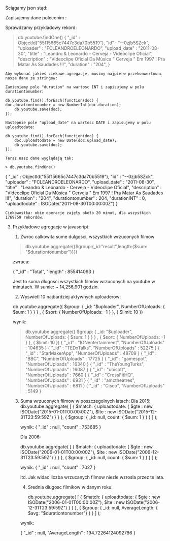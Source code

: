 Ściągamy json stąd: <link>

Zapisujemy dane polecenim : <polecenie>
   
Sprawdzamy przykladowy rekord:
   
> db.youtube.findOne()
{
	"_id" : ObjectId("55f15665c7447c3da70b5519"),
	"id" : "--0zjb5SZck",
	"uploader" : "FCLEANDROELEONARDO",
	"upload_date" : "2011-08-30",
	"title" : "Leandro & Leonardo - Cerveja - Videoclipe Oficial",
	"description" : "Videoclipe Oficial Da Música \" Cerveja \" Em 1997 ! Pra Matar As Saudades !!!",
	"duration" : "204",
}

	Aby wykonać jakieś ciekawe agregacje, musimy najpierw przekonwertowac nasze dane ze stringow:
	
	Zamieniamy pole "duration" na wartosc INT i zapisujemy w polu durationtonumber:
	
	db.youtube.find().forEach(function(doc) {
	doc.durationtonumber = new NumberInt(doc.duration);
    	db.youtube.save(doc);
	});
	
	Następnie pole "upload_date" na wartosc DATE i zapisujemy w polu uploadtodate:
	
	db.youtube.find().forEach(function(doc) {
    	doc.uploadtodate = new Date(doc.upload_date);
    	db.youtube.save(doc);
	});
	
	Teraz nasz dane wyglądają tak:
	
	> db.youtube.findOne()
{
	"_id" : ObjectId("55f15665c7447c3da70b5519"),
	"id" : "--0zjb5SZck",
	"uploader" : "FCLEANDROELEONARDO",
	"upload_date" : "2011-08-30",
	"title" : "Leandro & Leonardo - Cerveja - Videoclipe Oficial",
	"description" : "Videoclipe Oficial Da Música \" Cerveja \" Em 1997 ! Pra Matar As Saudades !!!",
	"duration" : "204",
	"durationtonumber" : 204,
	"durationINT" : 0,
	"uploadtodate" : ISODate("2011-08-30T00:00:00Z")
}

	Ciekawostka: obie operacje zajęły około 20 minut, dla wszystkich 1769759 rekordów.

3. Przykładowe agregacje w javascript:
	
	1. Zwroc calkowita sume dulgosci, wszystkich wrzuconych filmow
	
	>db.youtube.aggregate({$group:{_id:"result",length:{$sum: "$durationtonumber"}}})

   
	zwraca:

	{ "_id" : "Total", "length" : 855414093 }

	Jest to suma długości wszystkich filmów wrzuconych na youtube w minutach. W sumie:  ~ 14,256,901 godzin.
	
	2. Wyswietl 10 najbardziej aktywnych uploaderow:
	
	db.youtube.aggregate({ $group: { _id: "$uploader", NumberOfUploads: { $sum: 1 } } } , { $sort: { NumberOfUploads: -1 } }, { $limit: 10 })

	wynik:
	
	> db.youtube.aggregate({ $group: { _id: "$uploader", NumberOfUploads: { $sum: 1 } } } , { $sort: { NumberOfUploads: -1 } }, { $limit: 10 })
{ "_id" : "IGNentertainment", "NumberOfUploads" : 104635 }
{ "_id" : "TEDxTalks", "NumberOfUploads" : 52275 }
{ "_id" : "StarMakerApp", "NumberOfUploads" : 48709 }
{ "_id" : "BBC", "NumberOfUploads" : 17725 }
{ "_id" : "gamespot", "NumberOfUploads" : 16340 }
{ "_id" : "TheYoungTurks", "NumberOfUploads" : 16087 }
{ "_id" : "ubisoft", "NumberOfUploads" : 7660 }
{ "_id" : "CrossFitHQ", "NumberOfUploads" : 6931 }
{ "_id" : "amctheatres", "NumberOfUploads" : 6811 }
{ "_id" : "Cisco", "NumberOfUploads" : 5149 }

	3. Suma wrzuconych filmow w poszczegolnych latach:
		Dla 2015:
		db.youtube.aggregate( [
  { $match: { uploadtodate: { $gte : new ISODate("2015-01-01T00:00:00Z"), $lte : new ISODate("2015-12-31T23:59:59Z")  } } },
  { $group: { _id: null, count: { $sum: 1 } } }
] );

		wynik:
		{ "_id" : null, "count" : 753685 }
		
		Dla 2006:
		
		db.youtube.aggregate( [
  { $match: { uploadtodate: { $gte : new ISODate("2006-01-01T00:00:00Z"), $lte : new ISODate("2006-12-31T23:59:59Z")  } } },
  { $group: { _id: null, count: { $sum: 1 } } }
] );

		wynik:
		{ "_id" : null, "count" : 7027 }
		
		itd. Jak widac liczba wrzucanych filmow niezle wzrosla przez te lata.
		
		
		
		4. Srednia dlugosc filmikow w danym roku:
		
			db.youtube.aggregate( [
  { $match: { uploadtodate: { $gte : new ISODate("2006-01-01T00:00:00Z"), $lte : new ISODate("2006-12-31T23:59:59Z")  } } },
  { $group: { _id: null, AverageLength: { $avg: "$durationtonumber"} } }
] );

		wynik:
		
		{ "_id" : null, "AverageLength" : 194.72264124092786 }
	
	
	

